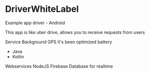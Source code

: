 # DriverWhiteLabel
Example app driver - Android

This app is like uber drive, allows you to receive requests from users

Service Background GPS it's been optimized battery

- Java
- Kotlin

Webservices
NodeJS
Firebase Database for realtime

